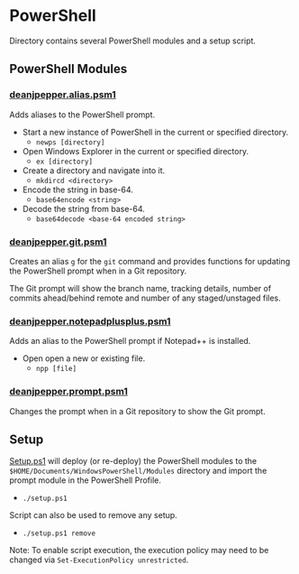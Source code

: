 # PowerShell
Directory contains several PowerShell modules and a setup script.

## PowerShell Modules

### [deanjpepper.alias.psm1](deanjpepper.alias.psm1)
Adds aliases to the PowerShell prompt.
- Start a new instance of PowerShell in the current or specified directory.
    - `newps [directory]`
- Open Windows Explorer in the current or specified directory.
    - `ex [directory]`
- Create a directory and navigate into it.
    - `mkdircd <directory>`
- Encode the string in base-64.
    - `base64encode <string>`
- Decode the string from base-64.
    - `base64decode <base-64 encoded string>`
    
### [deanjpepper.git.psm1](deanjpepper.git.psm1)
Creates an alias `g` for the `git` command and provides functions for updating the PowerShell prompt when in a Git repository.

The Git prompt will show the branch name, tracking details, number of commits ahead/behind remote and number of any staged/unstaged files.
    
### [deanjpepper.notepadplusplus.psm1](deanjpepper.notepadplusplus.psm1)
Adds an alias to the PowerShell prompt if Notepad++ is installed.
- Open open a new or existing file.
    - `npp [file]`

### [deanjpepper.prompt.psm1](deanjpepper.prompt.psm1)
Changes the prompt when in a Git repository to show the Git prompt.

## Setup
[Setup.ps1](setup.ps1) will deploy (or re-deploy) the PowerShell modules to the `$HOME/Documents/WindowsPowerShell/Modules` directory and import the prompt module in the PowerShell Profile.
- `./setup.ps1`

Script can also be used to remove any setup.
- `./setup.ps1 remove`

Note: To enable script execution, the execution policy may need to be changed via ```Set-ExecutionPolicy unrestricted```.
